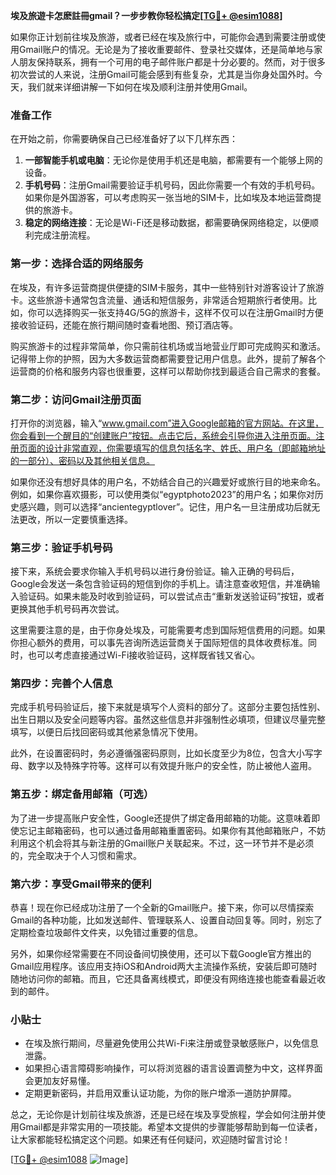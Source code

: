 **埃及旅遊卡怎麽註冊gmail？一步步教你轻松搞定[[TG💪+ @esim1088](https://t.me/s/esim1088)]**

如果你正计划前往埃及旅游，或者已经在埃及旅行中，可能你会遇到需要注册或使用Gmail账户的情况。无论是为了接收重要邮件、登录社交媒体，还是简单地与家人朋友保持联系，拥有一个可用的电子邮件账户都是十分必要的。然而，对于很多初次尝试的人来说，注册Gmail可能会感到有些复杂，尤其是当你身处国外时。今天，我们就来详细讲解一下如何在埃及顺利注册并使用Gmail。

### 准备工作

在开始之前，你需要确保自己已经准备好了以下几样东西：

1. **一部智能手机或电脑**：无论你是使用手机还是电脑，都需要有一个能够上网的设备。
2. **手机号码**：注册Gmail需要验证手机号码，因此你需要一个有效的手机号码。如果你是外国游客，可以考虑购买一张当地的SIM卡，比如埃及本地运营商提供的旅游卡。
3. **稳定的网络连接**：无论是Wi-Fi还是移动数据，都需要确保网络稳定，以便顺利完成注册流程。

### 第一步：选择合适的网络服务

在埃及，有许多运营商提供便捷的SIM卡服务，其中一些特别针对游客设计了旅游卡。这些旅游卡通常包含流量、通话和短信服务，非常适合短期旅行者使用。比如，你可以选择购买一张支持4G/5G的旅游卡，这样不仅可以在注册Gmail时方便接收验证码，还能在旅行期间随时查看地图、预订酒店等。

购买旅游卡的过程非常简单，你只需前往机场或当地营业厅即可完成购买和激活。记得带上你的护照，因为大多数运营商都需要登记用户信息。此外，提前了解各个运营商的价格和服务内容也很重要，这样可以帮助你找到最适合自己需求的套餐。

### 第二步：访问Gmail注册页面

打开你的浏览器，输入“www.gmail.com”进入Google邮箱的官方网站。在这里，你会看到一个醒目的“创建账户”按钮。点击它后，系统会引导你进入注册页面。注册页面的设计非常直观，你需要填写的信息包括名字、姓氏、用户名（即邮箱地址的一部分）、密码以及其他相关信息。

如果你还没有想好具体的用户名，不妨结合自己的兴趣爱好或旅行目的地来命名。例如，如果你喜欢摄影，可以使用类似“egyptphoto2023”的用户名；如果你对历史感兴趣，则可以选择“ancientegyptlover”。记住，用户名一旦注册成功后就无法更改，所以一定要慎重选择。

### 第三步：验证手机号码

接下来，系统会要求你输入手机号码以进行身份验证。输入正确的号码后，Google会发送一条包含验证码的短信到你的手机上。请注意查收短信，并准确输入验证码。如果未能及时收到验证码，可以尝试点击“重新发送验证码”按钮，或者更换其他手机号码再次尝试。

这里需要注意的是，由于你身处埃及，可能需要考虑到国际短信费用的问题。如果你担心额外的费用，可以事先咨询所选运营商关于国际短信的具体收费标准。同时，也可以考虑直接通过Wi-Fi接收验证码，这样既省钱又省心。

### 第四步：完善个人信息

完成手机号码验证后，接下来就是填写个人资料的部分了。这部分主要包括性别、出生日期以及安全问题等内容。虽然这些信息并非强制性必填项，但建议尽量完整填写，以便日后找回密码或其他紧急情况下使用。

此外，在设置密码时，务必遵循强密码原则，比如长度至少为8位，包含大小写字母、数字以及特殊字符等。这样可以有效提升账户的安全性，防止被他人盗用。

### 第五步：绑定备用邮箱（可选）

为了进一步提高账户安全性，Google还提供了绑定备用邮箱的功能。这意味着即使忘记主邮箱密码，也可以通过备用邮箱重置密码。如果你有其他邮箱账户，不妨利用这个机会将其与新注册的Gmail账户关联起来。不过，这一环节并不是必须的，完全取决于个人习惯和需求。

### 第六步：享受Gmail带来的便利

恭喜！现在你已经成功注册了一个全新的Gmail账户。接下来，你可以尽情探索Gmail的各种功能，比如发送邮件、管理联系人、设置自动回复等。同时，别忘了定期检查垃圾邮件文件夹，以免错过重要的信息。

另外，如果你经常需要在不同设备间切换使用，还可以下载Google官方推出的Gmail应用程序。该应用支持iOS和Android两大主流操作系统，安装后即可随时随地访问你的邮箱。而且，它还具备离线模式，即便没有网络连接也能查看最近收到的邮件。

### 小贴士

- 在埃及旅行期间，尽量避免使用公共Wi-Fi来注册或登录敏感账户，以免信息泄露。
- 如果担心语言障碍影响操作，可以将浏览器的语言设置调整为中文，这样界面会更加友好易懂。
- 定期更新密码，并启用双重认证功能，为你的账户增添一道防护屏障。

总之，无论你是计划前往埃及旅游，还是已经在埃及享受旅程，学会如何注册并使用Gmail都是非常实用的一项技能。希望本文提供的步骤能够帮助到每一位读者，让大家都能轻松搞定这个问题。如果还有任何疑问，欢迎随时留言讨论！

[[TG💪+ @esim1088](https://t.me/s/esim1088) ![Image](https://i.postimg.cc/4NQfJmqS/Snipaste-2025-05-13-00-14-12.png)]